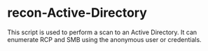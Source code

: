 # recon-Active-Directory
This script is used to perform a scan to an Active Directory. It can enumerate RCP and SMB using the anonymous user or credentials.
